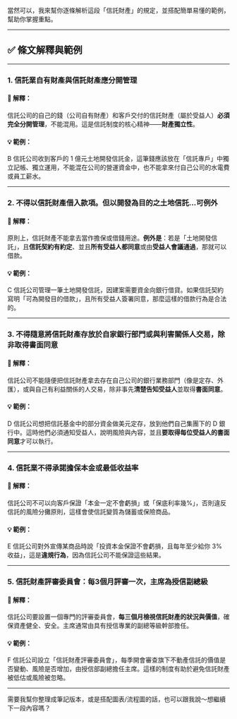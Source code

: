 當然可以，我來幫你逐條解析這段「信託財產」的規定，並搭配簡單易懂的範例，幫助你掌握重點。

---

## ✅ 條文解釋與範例

---

### **1. 信託業自有財產與信託財產應分開管理**

#### 📘 解釋：
信託公司的自己的錢（公司自有財產）和客戶交付的信託財產（屬於受益人）**必須完全分開管理**，不能混用。這是信託制度的核心精神——**財產獨立性**。

#### 💡 範例：
B 信託公司收到客戶的 1 億元土地開發信託金，這筆錢應該放在「信託專戶」中獨立記帳、獨立運用，不能混在公司的營運資金中，也不能拿來付自己公司的水電費或員工薪水。

---

### **2. 不得以信託財產借入款項。但以開發為目的之土地信託…可例外**

#### 📘 解釋：
原則上，信託財產不能拿去當作擔保或借錢用途。**例外是**：若是「土地開發信託」，且**信託契約有約定**、並且**所有受益人都同意**或由**受益人會議通過**，那就可以借款。

#### 💡 範例：
C 信託公司管理一筆土地開發信託，因建案需要資金向銀行借貸。如果信託契約寫明「可為開發目的借款」，且所有受益人簽署同意，那麼這樣的借款行為是合法的。

---

### **3. 不得隨意將信託財產存放於自家銀行部門或與利害關係人交易，除非取得書面同意**

#### 📘 解釋：
信託公司不能隨便把信託財產拿去存在自己公司的銀行業務部門（像是定存、外匯），或與自己有利益關係的人交易，除非事先**清楚告知受益人**並取得**書面同意**。

#### 💡 範例：
D 信託公司想把信託基金中的部分資金做美元定存，放到他們自己集團下的 D 銀行中。這時他們必須通知受益人，說明風險與內容，並且**要取得每位受益人的書面同意**才可以執行。

---

### **4. 信託業不得承諾擔保本金或最低收益率**

#### 📘 解釋：
信託公司不可以向客戶保證「本金一定不會虧損」或「保底利率幾%」，否則違反信託的風險分攤原則，這樣會使信託變質為儲蓄或保險商品。

#### 💡 範例：
E 信託公司對外宣傳某商品時說「投資本金保證不會虧損，且每年至少給你 3% 收益」，這是**違規行為**，因為信託公司不能保證這些結果。

---

### **5. 信託財產評審委員會：每3個月評審一次，主席為授信副總級**

#### 📘 解釋：
信託公司要設置一個專門的評審委員會，**每三個月檢視信託財產的狀況與價值**，確保資產健全、安全。主席通常由具有授信專業的副總等級幹部擔任。

#### 💡 範例：
F 信託公司設立「信託財產評審委員會」，每季開會審查旗下不動產信託的價值是否變動、風險是否增加，由授信部副總擔任主席。這樣的制度有助於避免信託財產被低估或風險被忽略。

---

需要我幫你整理成筆記版本，或是搭配圖表/流程圖的話，也可以跟我說～想繼續下一段內容嗎？